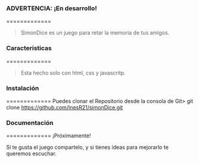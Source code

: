 ### ADVERTENCIA: ¡En desarrollo!
=============
> SimonDice es un juego para retar la memoria de tus amigos.

### Caracteristicas
=============
> Esta hecho solo con html, css y javascritp.

### Instalación
=============
Puedes clonar el Repositorio desde la consola de Git>
    git clone https://github.com/InesR21/simonDice.git
 
### Documentación
=============
¡Próximamente!


Si te gusta el juego compartelo, y si tienes ideas para mejorarlo te queremos escuchar.
